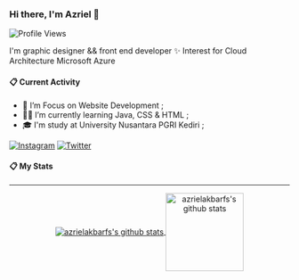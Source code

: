 ### Hi there, I'm Azriel 👋

![Profile Views](https://komarev.com/ghpvc/?username=azrielakbarfs)

I'm graphic designer && front end developer ✨
Interest for Cloud Architecture Microsoft Azure


#### 📋 Current Activity
- 📖 I’m Focus on Website Development ;
- 👨‍💻 I’m currently learning Java, CSS & HTML ;
- 🎓 I'm study at University Nusantara PGRI Kediri ;


[![Instagram](https://img.shields.io/badge/--linkedin?label=Instagram&logo=Instagram&style=social)](https://www.instagram.com/azrielakbarfs/)
[![Twitter](https://img.shields.io/badge/--linkedin?label=Twitter&logo=Twitter&style=social)](https://www.twitter.com/azrielakbarfs/)
#### 📋 My Stats
<hr>
<p align='center'>
  <a href="https://github.com/azrielakbarfs/">
  <img align="center" src="https://github-readme-stats.vercel.app/api/top-langs/?username=azrielakbarfs&layout=compact" alt="azrielakbarfs's github stats"/>
  </a>
  <a href="https://github.com/azrielakbarfs/">
  <img align="center" height="140px" src="https://github-readme-stats.vercel.app/api?username=azrielakbarfs&hide=issues&count_private=true&show_icons=true" alt="azrielakbarfs's github stats" />
  </a>
</p>


